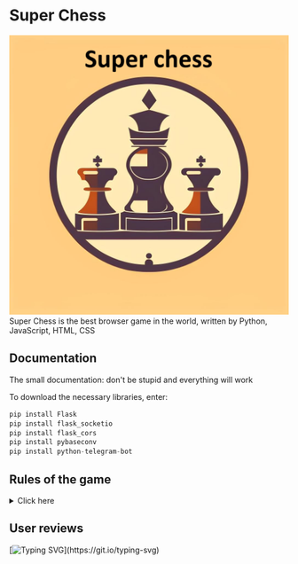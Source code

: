 # Super Chess
[![Текст с описанием картинки](logo.png)](https://github.com/AbraTema/Readmishki/blob/main/logo.png)
Super Chess is the best browser game in the world, written by Python, JavaScript, HTML, CSS
## Documentation
The small documentation:
don't be stupid and everything will work

To download the necessary libraries, enter:
```python
pip install Flask
pip install flask_socketio
pip install flask_cors
pip install pybaseconv
pip install python-telegram-bot
```

## Rules of the game
<details>
  <summary>Click here</summary>
Король.

Вот король – он войском правит,
Соблюдает много правил:
Он не ходит далеко
Шаг лишь делает всего.
Встаёт рядом он на клетку,
Отдаёт приказы метко.
Лишь дебют закончит ловко
Может сделать рокировку.
А без войска остаётся,
То врагам он не сдаётся.
В рукопашную идёт,
Лично всем отпор даёт.



Ферзь.

Представляю вам ферзя –
Он помощник короля.
У него своя игра:
Под контролем вся доска.
Но вступать в бой не спешит-
За позицией следит.
После конницы, слонов
Он начать войну готов.




Конь.

Конь – коварная фигура.
У него своя натура.
Прыг да скок, и сразу в бок,
Через головы прыжок!
Делает такой кульбит-
Взвиться в небо норовит!
Вот стоял на поле белом,
Перепрыгнул между делом-
Поле чёрное под ним.
За конём следи чужим!




Слон.

Слон и воин на спине
Важны в шахматной игре.
Белопольный, чернопольный
Слон, конечно, подневольный.
Ходит он наискосок,
Делает большой бросок.
Но слонов двоих пути
Пересечься не должны.




Ладья.

А ладья – то тяжела.
Раньше башнею была.
Сверху лучник там стоит,
Королевство сторожит.
Ходит вдоль и поперёк.
Шаг ладьи тяжёл и строг.
Может сделать рокировку –
Короля упрятать ловко.
Будет домик охранять,
Часовым в дверях стоять.




Пешка.

А пехота, как всегда,
Впереди идёт она!
Пешка с пешкою плечом
Движутся всегда ладком.
Все мечтают, как одна,
Дослужиться до ферзя!
Одному лишь я не рад –
Ей нельзя ходить назад.
Ходит прямо, рубит в бок,
Не бывает ход широк.
Лишь однажды, первым ходом,
Через клетку переходит.
На проходе может сбить.
Будут знать куда ходить!




Рокировка.

Рокировку делай смело:
Шаг, ещё один шажок
Короля уводим в бок.
А теперь ладьёй шагаем,
Короля так прикрываем,
Чтобы он спокоен был –
Домик штабом послужил.




Шах и мат.

Шах и мат не путай брат.
Знает каждый – стар и млад:
Если спасся падишах-
Это будет только шах.
Если ж королю не скрыться,
Перекрыты все границы,
Значит это точно мат.
А противник будет рад!
</details>


## User reviews
[![Typing SVG](https://readme-typing-svg.herokuapp.com?font=Fira+Code&pause=1000&random=false&width=435&lines=Matvey+says+%22%D0%9B%D0%B0%D0%B0%D0%B0%D0%B0%D0%B0%D0%B6%D0%B0%D0%B0%D0%B0%D0%B0%D0%B0%22;Temocka+says+%22%D0%A5%D0%BE%D1%82%D1%8F+%D0%B1%D1%8B+%D1%80%D0%B0%D0%B1%D0%BE%D1%82%D0%B0%D0%B5%D1%82%22;Maksim+says+%22%D0%AF+%D0%B4%D1%83%D0%BC%D0%B0%D0%BB%2C+%D1%87%D1%82%D0%BE+%D1%8D%D1%82%D0%BE+%D1%88%D1%83%D1%82%D0%BA%D0%B0%22;Artem+is+silent..............................)](https://git.io/typing-svg)


